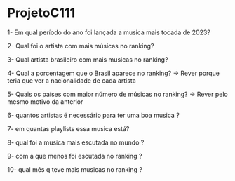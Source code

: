 # ProjetoC111

1- Em qual período do ano foi lançada a musica mais tocada de 2023?
 
2- Qual foi o artista com mais músicas no ranking?
 
3- Qual artista brasileiro com mais musicas no ranking?
 
4- Qual a porcentagem que o Brasil aparece no ranking? -> Rever porque teria que ver a nacionalidade de cada artista
 
5- Quais os países com maior número de músicas no ranking? -> Rever pelo mesmo motivo da anterior

6- quantos artistas é necessário para ter uma boa musica ?
  
7- em quantas playlists essa musica está?
 
8- qual foi a musica mais escutada no mundo ?
 
9- com a que menos foi escutada no ranking ?
 
10- qual mês q teve mais musicas no ranking ?
 

